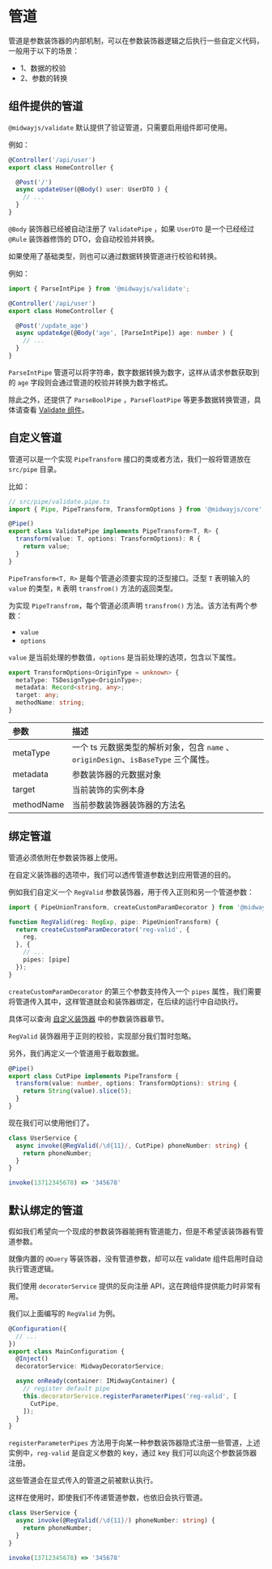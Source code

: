 # 管道

管道是参数装饰器的内部机制，可以在参数装饰器逻辑之后执行一些自定义代码，一般用于以下的场景：

- 1、数据的校验
- 2、参数的转换



## 组件提供的管道

`@midwayjs/validate` 默认提供了验证管道，只需要启用组件即可使用。

例如：

```typescript
@Controller('/api/user')
export class HomeController {

  @Post('/')
  async updateUser(@Body() user: UserDTO ) {
    // ...
  }
}
```

`@Body` 装饰器已经被自动注册了 `ValidatePipe` ，如果 `UserDTO` 是一个已经经过 `@Rule` 装饰器修饰的 DTO，会自动校验并转换。

如果使用了基础类型，则也可以通过数据转换管道进行校验和转换。

例如：

```typescript
import { ParseIntPipe } from '@midwayjs/validate';

@Controller('/api/user')
export class HomeController {

  @Post('/update_age')
  async updateAge(@Body('age', [ParseIntPipe]) age: number ) {
    // ...
  }
}
```

`ParseIntPipe` 管道可以将字符串，数字数据转换为数字，这样从请求参数获取到的 `age` 字段则会通过管道的校验并转换为数字格式。

除此之外，还提供了 `ParseBoolPipe` ，`ParseFloatPipe` 等更多数据转换管道，具体请查看 [Validate 组件](./extensions/validate)。



## 自定义管道

管道可以是一个实现 `PipeTransform`  接口的类或者方法，我们一般将管道放在 `src/pipe` 目录。

比如：

```typescript
// src/pipe/validate.pipe.ts
import { Pipe, PipeTransform, TransformOptions } from '@midwayjs/core';

@Pipe()
export class ValidatePipe implements PipeTransform<T, R> {
  transform(value: T, options: TransformOptions): R {
    return value;
  }
}
```

`PipeTransform<T, R>` 是每个管道必须要实现的泛型接口。泛型 `T` 表明输入的 `value` 的类型，`R` 表明 `transfrom()` 方法的返回类型。

为实现 `PipeTransfrom`，每个管道必须声明 `transfrom()` 方法。该方法有两个参数：

- `value`
- `options`

`value` 是当前处理的参数值，`options` 是当前处理的选项，包含以下属性。

```typescript
export TransformOptions<OriginType = unknown> {
  metaType: TSDesignType<OriginType>;
  metadata: Record<string, any>;
  target: any;
  methodName: string;
}
```

| 参数       | 描述                                                         |
| :--------- | :----------------------------------------------------------- |
| metaType   | 一个 ts 元数据类型的解析对象，包含 `name` 、`originDesign`、`isBaseType` 三个属性。 |
| metadata   | 参数装饰器的元数据对象                                       |
| target     | 当前装饰的实例本身                                           |
| methodName | 当前参数装饰器装饰器的方法名                                 |



## 绑定管道

管道必须依附在参数装饰器上使用。

在自定义装饰器的选项中，我们可以透传管道参数达到应用管道的目的。

例如我们自定义一个 `RegValid` 参数装饰器，用于传入正则和另一个管道参数：

```typescript
import { PipeUnionTransform, createCustomParamDecorator } from '@midwayjs/core';

function RegValid(reg: RegExp, pipe: PipeUnionTransform) {
  return createCustomParamDecorator('reg-valid', {
    reg,
  }, {
    // ...
    pipes: [pipe]
  });
}
```

`createCustomParamDecorator` 的第三个参数支持传入一个 `pipes` 属性，我们需要将管道传入其中，这样管道就会和装饰器绑定，在后续的运行中自动执行。

具体可以查询 [自定义装饰器](./custom_decorator) 中的参数装饰器章节。

`RegValid` 装饰器用于正则的校验，实现部分我们暂时忽略。

另外，我们再定义一个管道用于截取数据。

```typescript
@Pipe()
export class CutPipe implements PipeTransform {
  transform(value: number, options: TransformOptions): string {
    return String(value).slice(5);
  }
}
```

现在我们可以使用他们了。

```typescript
class UserService {
  async invoke(@RegValid(/\d{11}/, CutPipe) phoneNumber: string) {
    return phoneNumber;
  }
}

invoke(13712345678) => '345678'
```



## 默认绑定的管道

假如我们希望向一个现成的参数装饰器能拥有管道能力，但是不希望该装饰器有管道参数。

就像内置的 `@Query` 等装饰器，没有管道参数，却可以在 validate 组件启用时自动执行管道逻辑。

我们使用 `decoratorService` 提供的反向注册 API，这在跨组件提供能力时非常有用。

我们以上面编写的 `RegValid` 为例。

```typescript
@Configuration({
  // ...
})
export class MainConfiguration {
  @Inject()
  decoratorService: MidwayDecoratorService;

  async onReady(container: IMidwayContainer) {
    // register default pipe
    this.decoratorService.registerParameterPipes('reg-valid', [
      CutPipe,
    ]);
  }
}
```

`registerParameterPipes` 方法用于向某一种参数装饰器隐式注册一些管道，上述实例中，`reg-valid` 是自定义参数的 key，通过 key 我们可以向这个参数装饰器注册。 

这些管道会在显式传入的管道之前被默认执行。

这样在使用时，即使我们不传递管道参数，也依旧会执行管道。

```typescript
class UserService {
  async invoke(@RegValid(/\d{11}/) phoneNumber: string) {
    return phoneNumber;
  }
}

invoke(13712345678) => '345678'
```

